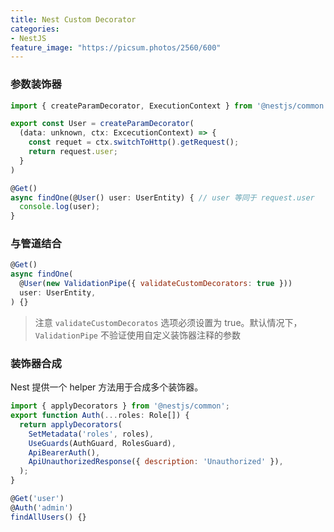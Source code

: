```yaml
---
title: Nest Custom Decorator
categories:
- NestJS
feature_image: "https://picsum.photos/2560/600"
---
```


### 参数装饰器
```js
import { createParamDecorator, ExecutionContext } from '@nestjs/common';

export const User = createParamDecorator(
  (data: unknown, ctx: ExcecutionContext) => {
    const requet = ctx.switchToHttp().getRequest();
    return request.user;
  }
)

@Get()
async findOne(@User() user: UserEntity) { // user 等同于 request.user
  console.log(user);
}
```

### 与管道结合
```js
@Get()
async findOne(
  @User(new ValidationPipe({ validateCustomDecorators: true }))
  user: UserEntity,
) {}
```
> 注意 `validateCustomDecoratos` 选项必须设置为 true。默认情况下，`ValidationPipe` 不验证使用自定义装饰器注释的参数

### 装饰器合成
Nest 提供一个 helper 方法用于合成多个装饰器。
```js
import { applyDecorators } from '@nestjs/common';
export function Auth(...roles: Role[]) {
  return applyDecorators(
    SetMetadata('roles', roles),
    UseGuards(AuthGuard, RolesGuard),
    ApiBearerAuth(),
    ApiUnauthorizedResponse({ description: 'Unauthorized' }),
  );
}

@Get('user')
@Auth('admin')
findAllUsers() {}
```